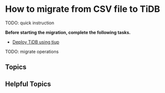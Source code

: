 # How to migrate from CSV file to TiDB

TODO: quick instruction

**Before starting the migration, complete the following tasks.**

- [Deploy TiDB using tiup](/TODO)

TODO: migrate operations

## Topics

## Helpful Topics  
